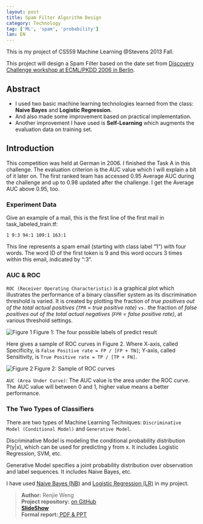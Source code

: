 ```yaml
---
layout: post
title: Spam Filter Algorithm Design
category: Technology
tag: ['ML', 'spam', 'probability']
lan: EN
---
```


This is my project of CS559 Machine Learning @Stevens 2013 Fall.

This project will design a Spam Filter based on the date set from [Discovery Challenge workshop at ECML/PKDD 2006 in Berlin](http://www.ecmlpkdd2006.org/challenge.html). 

<!--preview-->

## Abstract

* I used two basic machine learning technologies learned from the class: __Naive Bayes__ and __Logistic Regression__. 
* And  also made some improvement based on practical implementation. 
* Another improvement I have used is __Self-Learning__ which augments the evaluation data on training set.

## Introduction

This competition was held at German in 2006. I finished the Task A in this challenge. The evaluation criterion is the AUC value which I will explain a bit of it later on. The first ranked team has accessed 0.95 Average AUC during the challenge and up to 0.98 updated after the challenge. I get the Average AUC above 0.95, too.

### Experiment Data

Give an example of a mail, this is the first line of the first mail in task_labeled_train.tf:

    1 9:3 94:1 109:1 163:1

This line represents a spam email (starting with class label “1”) with four words. The word ID of the first token is 9 and this word occurs 3 times within this email, indicated by “:3”.

### AUC & ROC

`ROC (Receiver Operating Characteristic)` is a graphical plot which illustrates the performance of a binary classifier system as its discrimination threshold is varied. It is created by plotting the fraction of <i>true positives out of the total actual positives (`TPR` = true positive rate)</i> `vs.` the fraction of <i>false positives out of the total actual negatives (`FPR` = false positive rate)</i>, at various threshold settings.

![Figure 1](/images/spam-filter/)
<span class="pic">Figure 1: The four possible labels of predict result</span>

Here gives a sample of ROC curves in Figure 2. Where X-axis, called Specificity, is `False Positive rate = FP / [FP + TN]`; Y-axis, called Sensitivity, is `True Positive rate = TP / [TP + FN]`.

![Figure 2](/images/spam-filter/)
<span class="pic">Figure 2: Sample of ROC curves</span>

`AUC (Area Under Curve)`: The AUC value is the area under the ROC curve. The AUC value will between 0 and 1, higher value means a better performance.

### The Two Types of Classifiers

There are two types of Machine Learning Techniques:
`Discriminative Model (Conditional Model)` and `Generative Model`. 

Discriminative Model is modeling the conditional probability distribution P(y|x), which can be used for predicting y from x. It includes Logistic Regression, SVM, etc. 

Generative Model specifies a joint probability distribution over observation and label sequences. It includes Naive Bayes, etc.

I have used [Naive Bayes (NB)](spam-filter-two) and [Logistic Regression (LR)](spam-filter-three) in my project.

<blockquote>
<b>Author:</b> Renjie Weng <br />
<b>Project repository:</b> <a href="https://github.com/shohoku11wrj/Spam-Filter">on GitHub</a> <br />
<a href="/slides/SpamFilter"><b>SlideShow</b></a>  <br />
<b>Formal report:</b><a href="https://github.com/shohoku11wrj/Spam-Filter/tree/master/presentation"> PDF &amp; PPT</a>
</blockquote>